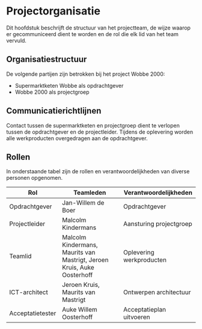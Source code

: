 # Projectorganisatie

Dit hoofdstuk beschrijft de structuur van het projectteam, de wijze waarop er gecommuniceerd dient
te worden en de rol die elk lid van het team vervuld.

## Organisatiestructuur

De volgende partijen zijn betrokken bij het project Wobbe 2000:

- Supermarktketen Wobbe als opdrachtgever
- Wobbe 2000 als projectgroep

## Communicatierichtlijnen

Contact tussen de supermarktketen en projectgroep dient te verlopen tussen de opdrachtgever en
de projectleider. Tijdens de oplevering worden alle werkproducten overgedragen aan de
opdrachtgever.

## Rollen

In onderstaande tabel zijn de rollen en verantwoordelijkheden van diverse personen opgenomen.

| Rol              | Teamleden                                                               | Verantwoordelijkheden    |
|------------------|-------------------------------------------------------------------------|--------------------------|
| Opdrachtgever    | Jan-Willem de Boer                                                      | Opdrachtgever            |
| Projectleider    | Malcolm Kindermans                                                      | Aansturing projectgroep  |
| Teamlid          | Malcolm Kindermans, Maurits van Mastrigt, Jeroen Kruis, Auke Oosterhoff | Oplevering werkproducten |
| ICT-architect    | Jeroen Kruis, Maurits van Mastrigt                                      | Ontwerpen architectuur   |
| Acceptatietester | Auke Willem Oosterhoff                                                  | Acceptatieplan uitvoeren |

